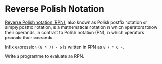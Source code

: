 # Reverse Polish Notation

[Reverse Polish notation (RPN)](https://en.wikipedia.org/wiki/Reverse_Polish_notation), also known as Polish postfix notation or simply postfix notation, is a mathematical notation in which operators follow their operands, in contrast to Polish notation (PN), in which operators precede their operands.

Infix expression `(8 * 7) - 6` is written in RPN as `8 7 * 6 -`.

Write a programme to evaluate an RPN.